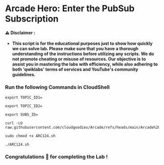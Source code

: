 #  Arcade Hero: Enter the PubSub Subscription


#### ⚠️ Disclaimer :
- **This script is for the educational purposes just to show how quickly we can solve lab. Please make sure that you have a thorough understanding of the instructions before utilizing any scripts. We do not promote cheating or  misuse of resources. Our objective is to assist you in mastering the labs with efficiency, while also adhering to both 'qwiklabs' terms of services and YouTube's community guidelines.**

### Run the following Commands in CloudShell 

```
export TOPIC_ID1=

export TOPIC_ID2=

export SUBS_ID=
```

```
curl -LO raw.githubusercontent.com/cloudgoodies/Arcade/refs/heads/main/Arcade%20Hero%3A%20Enter%20the%20PubSub%20Subscription/ARC124.sh

sudo chmod +x ARC124.sh

./ARC124.sh
```

### Congratulations 🎉 for completing the Lab !
